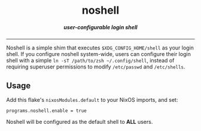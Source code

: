 <h1 align="center">noshell</h1>

<h5 align="center">user-configurable login shell</h1>

----

Noshell is a simple shim that executes `$XDG_CONFIG_HOME/shell` as your login shell.
If you configure noshell system-wide, users can configure their login shell with
a simple `ln -sT /path/to/zsh ~/.config/shell`, instead of requiring
superuser permissions to modify `/etc/passwd` and `/etc/shells`.

## Usage

Add this flake's `nixosModules.default` to your NixOS imports, and set:
```
programs.noshell.enable = true
```

Noshell will be configured as the default shell to **ALL** users.
